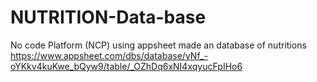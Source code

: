 # NUTRITION-Data-base
No code Platform (NCP) using appsheet  made an database of nutritions
https://www.appsheet.com/dbs/database/yNf_-oYKkv4kuKwe_bQyw9/table/_OZhDq6xNI4xqyucFpIHo6
